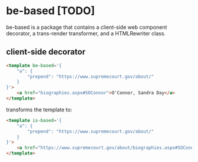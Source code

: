 # be-based [TODO]

be-based is a package that contains a client-side web component decorator, a trans-render transformer, and a HTMLRewriter class.

## client-side decorator

```html
<template be-based='{
    "a": {
        "prepend": "https://www.supremecourt.gov/about/"
    }
}'>
    <a href="biographies.aspx#SOConnor">O'Connor, Sandra Day</a>
</template>
```

transforms the template to:

```html
<template is-based='{
    "a": {
        "prepend": "https://www.supremecourt.gov/about/"
    }
}'>
    <a href="https://www.supremecourt.gov/about/biographies.aspx#SOConnor">O'Connor, Sandra Day</a>
</template>
```